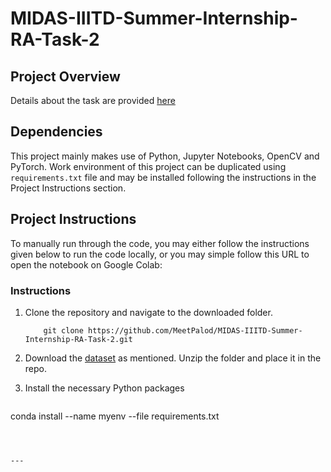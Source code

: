 # MIDAS-IIITD-Summer-Internship-RA-Task-2
## Project Overview

Details about the task are provided [here](https://docs.google.com/document/d/1WQHJ2KpImvA1l5QOkLQjaECOSKMiT3jp_UKH2p1zk_c/edit?usp=sharing)

## Dependencies

This project mainly makes use of Python, Jupyter Notebooks, OpenCV and PyTorch. Work environment of this project can be duplicated using `requirements.txt` file and may be installed following the instructions in the Project Instructions section.

## Project Instructions

To manually run through the code, you may either follow the instructions given below to run the code locally, or you may simple follow this URL to open the notebook on Google Colab: 

### Instructions

1. Clone the repository and navigate to the downloaded folder.
	
	```	
		git clone https://github.com/MeetPalod/MIDAS-IIITD-Summer-Internship-RA-Task-2.git
	
	```
   
2. Download the [dataset](https://docs.google.com/document/d/1WQHJ2KpImvA1l5QOkLQjaECOSKMiT3jp_UKH2p1zk_c/edit?usp=sharing) as mentioned.  Unzip the folder and place it in the repo.


3. Install the necessary Python packages

   ```
  conda install --name myenv --file requirements.txt
   ```



---
